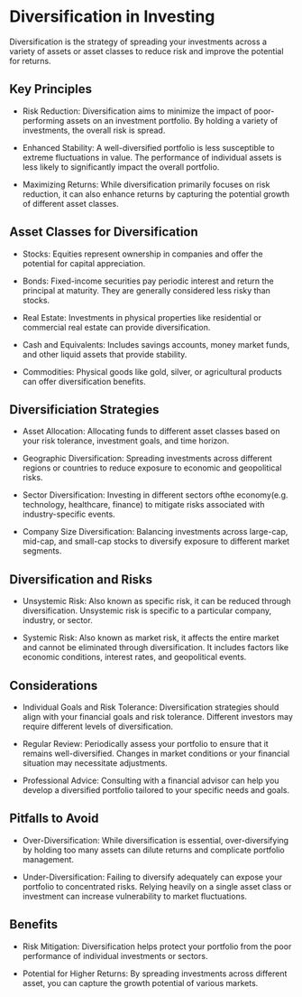 # Diversification in Investing

Diversification is the strategy of spreading your investments across a variety of
assets or asset classes to reduce risk and improve the potential for returns.

## Key Principles
- Risk Reduction: Diversification aims to minimize the impact of poor-performing
assets on an investment portfolio. By holding a variety of investments, the overall
risk is spread.

- Enhanced Stability: A well-diversified portfolio is less susceptible to extreme
fluctuations in value. The performance of individual assets is less likely to significantly
impact the overall portfolio.

- Maximizing Returns: While diversification primarily focuses on risk reduction, it can
also enhance returns by capturing the potential growth of different asset classes.

## Asset Classes for Diversification
- Stocks: Equities represent ownership in companies and offer the potential for
capital appreciation.

- Bonds: Fixed-income securities pay periodic interest and return the principal at
maturity. They are generally considered less risky than stocks.

- Real Estate: Investments in physical properties like residential or commercial
real estate can provide diversification.

- Cash and Equivalents: Includes savings accounts, money market funds, and other
liquid assets that provide stability.

- Commodities: Physical goods like gold, silver, or agricultural products can offer
diversification benefits.

## Diversificiation Strategies
- Asset Allocation: Allocating funds to different asset classes based on your risk
tolerance, investment goals, and time horizon.

- Geographic Diversification: Spreading investments across different regions or
countries to reduce exposure to economic and geopolitical risks.

- Sector Diversification: Investing in different sectors ofthe economy(e.g. technology,
healthcare, finance) to mitigate risks associated with industry-specific events.

- Company Size Diversification: Balancing investments across large-cap, mid-cap,
and small-cap stocks to diversify exposure to different market segments.

## Diversification and Risks
- Unsystemic Risk: Also known as specific risk, it can be reduced through diversification.
Unsystemic risk is specific to a particular company, industry, or sector.

- Systemic Risk: Also known as market risk, it affects the entire market and cannot
be eliminated through diversification. It includes factors like economic conditions,
interest rates, and geopolitical events.

## Considerations
- Individual Goals and Risk Tolerance: Diversification strategies should align with
your financial goals and risk tolerance. Different investors may require different
levels of diversification.

- Regular Review: Periodically assess your portfolio to ensure that it remains well-diversified.
Changes in market conditions or your financial situation may necessitate adjustments.

- Professional Advice: Consulting with a financial advisor can help you develop a diversified
portfolio tailored to your specific needs and goals.

## Pitfalls to Avoid
- Over-Diversification: While diversification is essential, over-diversifying by holding
too many assets can dilute returns and complicate portfolio management.

- Under-Diversification: Failing to diversify adequately can expose your portfolio to
concentrated risks. Relying heavily on a single asset class or investment can increase
vulnerability to market fluctuations.

## Benefits
- Risk Mitigation: Diversification helps protect your portfolio from the poor performance
of individual investments or sectors.

- Potential for Higher Returns: By spreading investments across different asset, you
can capture the growth potential of various markets.
